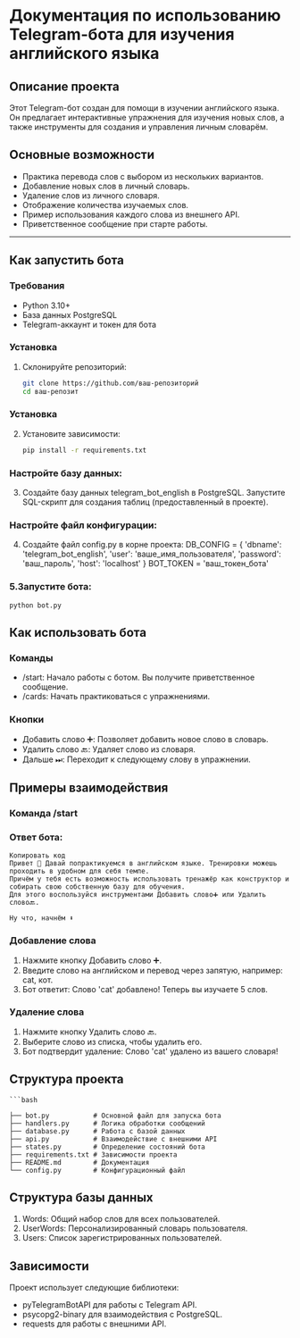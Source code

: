 # Документация по использованию Telegram-бота для изучения английского языка

## Описание проекта
Этот Telegram-бот создан для помощи в изучении английского языка. Он предлагает интерактивные упражнения для изучения новых слов, а также инструменты для создания и управления личным словарём.

## Основные возможности
- Практика перевода слов с выбором из нескольких вариантов.
- Добавление новых слов в личный словарь.
- Удаление слов из личного словаря.
- Отображение количества изучаемых слов.
- Пример использования каждого слова из внешнего API.
- Приветственное сообщение при старте работы.

---

## Как запустить бота

### Требования
- Python 3.10+
- База данных PostgreSQL
- Telegram-аккаунт и токен для бота

### Установка
1. Склонируйте репозиторий:
   ```bash
   git clone https://github.com/ваш-репозиторий
   cd ваш-репозит

### Установка
2. Установите зависимости:
   ```bash
   pip install -r requirements.txt
   
   
### Настройте базу данных:
    
 3.   Создайте базу данных telegram_bot_english в PostgreSQL.
      Запустите SQL-скрипт для создания таблиц (предоставленный в проекте).
    
### Настройте файл конфигурации: 
4.  Создайте файл config.py в корне проекта:
    DB_CONFIG = {
        'dbname': 'telegram_bot_english',
        'user': 'ваше_имя_пользователя',
        'password': 'ваш_пароль',
        'host': 'localhost'
        }
    BOT_TOKEN = 'ваш_токен_бота'

### 5.Запустите бота:
    python bot.py

## Как использовать бота
### Команды
- /start: Начало работы с ботом. Вы получите приветственное сообщение.
- /cards: Начать практиковаться с упражнениями.
### Кнопки
- Добавить слово ➕: Позволяет добавить новое слово в словарь.
- Удалить слово 🔙: Удаляет слово из словаря.
- Дальше ⏭: Переходит к следующему слову в упражнении.


## Примеры взаимодействия

### Команда /start

### Ответ бота:

    Копировать код
    Привет 👋 Давай попрактикуемся в английском языке. Тренировки можешь проходить в удобном для себя темпе.
    Причём у тебя есть возможность использовать тренажёр как конструктор и собирать свою собственную базу для обучения.
    Для этого воспользуйся инструментами Добавить слово➕ или Удалить слово🔙.

    Ну что, начнём ⬇️

### Добавление слова
1. Нажмите кнопку Добавить слово ➕.
2. Введите слово на английском и перевод через запятую, например: cat, кот.
3. Бот ответит:
   Слово 'cat' добавлено! Теперь вы изучаете 5 слов.

### Удаление слова
1. Нажмите кнопку Удалить слово 🔙.
2. Выберите слово из списка, чтобы удалить его.
3. Бот подтвердит удаление:
   Слово 'cat' удалено из вашего словаря!


## Структура проекта
    ```bash

    ├── bot.py           # Основной файл для запуска бота
    ├── handlers.py      # Логика обработки сообщений
    ├── database.py      # Работа с базой данных
    ├── api.py           # Взаимодействие с внешними API
    ├── states.py        # Определение состояний бота
    ├── requirements.txt # Зависимости проекта
    ├── README.md        # Документация
    └── config.py        # Конфигурационный файл


## Структура базы данных
1. Words: Общий набор слов для всех пользователей.
2. UserWords: Персонализированный словарь пользователя.
3. Users: Список зарегистрированных пользователей.


## Зависимости
Проект использует следующие библиотеки:

* pyTelegramBotAPI для работы с Telegram API.
* psycopg2-binary для взаимодействия с PostgreSQL.
* requests для работы с внешними API.
